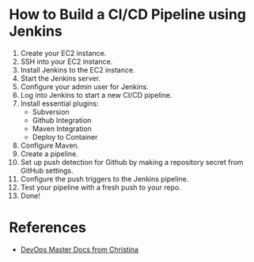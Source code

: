 # How to Build a CI/CD Pipeline using Jenkins
1. Create your EC2 instance.
2. SSH into your EC2 instance.
3. Install Jenkins to the EC2 instance.
4. Start the Jenkins server.
5. Configure your admin user for Jenkins.
6. Log into Jenkins to start a new CI/CD pipeline.
7. Install essential plugins:
    - Subversion
    - Github Integration
    - Maven Integration
    - Deploy to Container
8. Configure Maven.
9. Create a pipeline.
10. Set up push detection for Github by making a repository secret from GitHub settings.
11. Configure the push triggers to the Jenkins pipeline.
12. Test your pipeline with a fresh push to your repo.
13. Done!

# References
- [DevOps Master Docs from Christina](./DevOpsMasterDoc.odt)